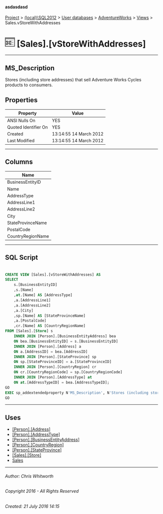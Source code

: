#### asdasdasd

[Project](../../../../index.md) > [(local)\\SQL2012](../../../index.md) > [User databases](../../index.md) > [AdventureWorks](../index.md) > [Views](Views.md) > Sales.vStoreWithAddresses

# ![Views](../../../../Images/View32.png) [Sales].[vStoreWithAddresses]

---

## <a name="#description"></a>MS_Description

Stores (including store addresses) that sell Adventure Works Cycles products to consumers.

## <a name="#properties"></a>Properties

| Property | Value |
|---|---|
| ANSI Nulls On | YES |
| Quoted Identifier On | YES |
| Created | 13:14:55 14 March 2012 |
| Last Modified | 13:14:55 14 March 2012 |


---

## <a name="#columns"></a>Columns

| Name |
|---|
| BusinessEntityID |
| Name |
| AddressType |
| AddressLine1 |
| AddressLine2 |
| City |
| StateProvinceName |
| PostalCode |
| CountryRegionName |


---

## <a name="#sqlscript"></a>SQL Script

```sql

CREATE VIEW [Sales].[vStoreWithAddresses] AS 
SELECT 
    s.[BusinessEntityID] 
    ,s.[Name] 
    ,at.[Name] AS [AddressType]
    ,a.[AddressLine1] 
    ,a.[AddressLine2] 
    ,a.[City] 
    ,sp.[Name] AS [StateProvinceName] 
    ,a.[PostalCode] 
    ,cr.[Name] AS [CountryRegionName] 
FROM [Sales].[Store] s
    INNER JOIN [Person].[BusinessEntityAddress] bea 
    ON bea.[BusinessEntityID] = s.[BusinessEntityID] 
    INNER JOIN [Person].[Address] a 
    ON a.[AddressID] = bea.[AddressID]
    INNER JOIN [Person].[StateProvince] sp 
    ON sp.[StateProvinceID] = a.[StateProvinceID]
    INNER JOIN [Person].[CountryRegion] cr 
    ON cr.[CountryRegionCode] = sp.[CountryRegionCode]
    INNER JOIN [Person].[AddressType] at 
    ON at.[AddressTypeID] = bea.[AddressTypeID];
GO
EXEC sp_addextendedproperty N'MS_Description', N'Stores (including store addresses) that sell Adventure Works Cycles products to consumers.', 'SCHEMA', N'Sales', 'VIEW', N'vStoreWithAddresses', NULL, NULL
GO

```


---

## <a name="#uses"></a>Uses

* [[Person].[Address]](../Tables/Address.md)
* [[Person].[AddressType]](../Tables/AddressType.md)
* [[Person].[BusinessEntityAddress]](../Tables/BusinessEntityAddress.md)
* [[Person].[CountryRegion]](../Tables/CountryRegion.md)
* [[Person].[StateProvince]](../Tables/StateProvince.md)
* [[Sales].[Store]](../Tables/Store.md)
* [Sales](../Security/Schemas/Sales.md)


---

###### Author:  Chris Whitworth

###### Copyright 2016 - All Rights Reserved

###### Created: 21 July 2016 14:15

